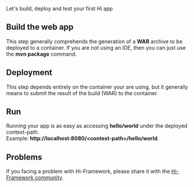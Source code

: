 <!--Topic description-->
<description>Let's build, deploy and test your first Hi app</description>

## Build the web app
This step generally comprehends the generation of a __WAR__ archive to be deployed to a container.
If you are not using an IDE, then you can just use the __mvn package__ command.


## Deployment
This step depends entirely on the container your are using, but it generally means to submit the result of the build (WAR) to the container.



## Run
Running your app is as easy as accessing __hello/world__ under the deployed context-path. <br>Example: __http://localhost:8080/&lt;context-path&gt;/hello/world__.


## Problems
If you facing a problem with Hi-Framework, please share it with the [Hi-Framework community]($forum).